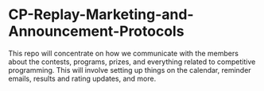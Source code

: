 # CP-Replay-Marketing-and-Announcement-Protocols
This repo will concentrate on how we communicate with the members about the contests, programs, prizes, and everything related to competitive programming. This will involve setting up things on the calendar, reminder emails, results and rating updates, and more.

